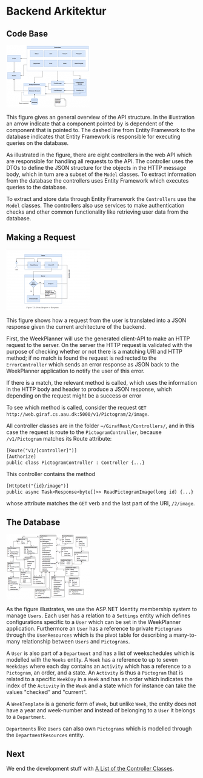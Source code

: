 # Backend Arkitektur

## Code Base

![APIStructure](./images/preview-api_structure.png "API Structure")

This figure gives an general overview of the API structure. In the illustration an arrow indicate that a component pointed by is dependent of the component that is pointed to. The dashed line from Entity Framework to the database indicates that Entity Framework is responsible for executing queries on the database.

As illustrated in the figure, there are eight controllers in the web API which are responsible for handling all requests to the API. The controller uses the DTOs to define the JSON structure for the objects in the HTTP message body, which in turn are a subset of the ```Model``` classes. To extract information from the database the controllers uses Entity Framework which executes queries to the database.

To extract and store data through Entity Framework the ```Controllers``` use the ```Model``` classes. The controllers also use services to make authentication checks and other common functionality like retrieving user data from the database.

## Making a Request

![ResponseToBackend](./images/preview-responseTobackend.png "Response to Backend")

This figure shows how a request from the user is translated into a JSON response given the current architecture of the backend.

First, the WeekPlanner will use the generated client-API to make an HTTP request to the server. On the server the HTTP request is validated with the purpose of checking whether or not there is a matching URI and HTTP method; if no match is found the request is redirected to the ```ErrorController``` which sends an error response as JSON back to the WeekPlanner application to notify the user of this error.

If there is a match, the relevant method is called, which uses the information in the HTTP body and header to produce a JSON response, which depending on the request might be a success or error

To see which method is called, consider the request ```GET http://web.giraf.cs.aau.dk:5000/v1/Pictogram/2/image```.

All controller classes are in the folder ```⋯/GirafRest/Controllers/```, and in this case the request is route to the ```PictogramController```, because ```/v1/Pictogram``` matches its Route attribute:

```Csharp
[Route("v1/[controller]")]
[Authorize]
public class PictogramController : Controller {...}
```

This controller contains the method

```Csharp
[HttpGet("{id}/image")]
public async Task<Response<byte[]>> ReadPictogramImage(long id) {...}
```

whose attribute matches the ```GET``` verb and the last part of the URI, ```/2/image```.

## The Database

![DatabaseStructure](./images/preview-database_structure.png "Database Structure")

As the figure illustrates, we use the ASP.NET Identity membership system to manage ```Users```. Each user has a relation to a ```Settings``` entity which defines configurations specific to a ```User``` which can be set in the WeekPlanner application. Furthermore an ```User``` has a reference to private ```Pictograms``` through the ```UserResources``` which is the pivot table for describing a many-to-many relationship between ```Users``` and ```Pictograms```.

A ```User``` is also part of a ```Department``` and has a list of weekschedules which is modelled with the ```Weeks``` entity. A ```Week``` has a reference to up to seven ```Weekdays``` where each day contains an ```Activity``` which has a reference to a ```Pictogram```, an order, and a state. An ```Activity``` is thus a ```Pictogram``` that is related to a specific ```WeekDay``` in a ```Week``` and has an order which indicates the index of the ```Activity``` in the ```Week``` and a state which for instance can take the values "checked" and "current".

A ```WeekTemplate``` is a generic form of ```Week```, but unlike ```Week```, the entity does not have a year and week-number and instead of belonging to a ```User``` it belongs to a ```Department```.

```Departments``` like ```Users``` can also own ```Pictograms``` which is modelled through the ```DepartmentResources``` entity.

## Next

We end the development stuff with [A List of the Controller Classes](./EndpointsAndControllers.md).